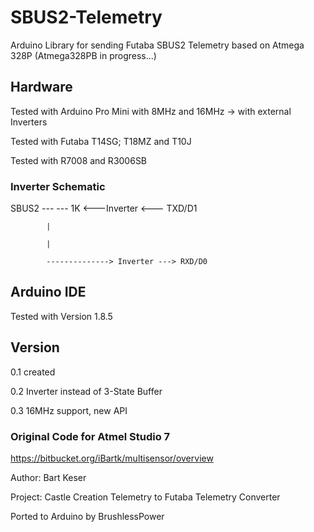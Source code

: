 # SBUS2-Telemetry
Arduino Library for sending Futaba SBUS2 Telemetry based on Atmega 328P (Atmega328PB in progress...)

## Hardware

Tested with Arduino Pro Mini with 8MHz and 16MHz -> with external Inverters

Tested with Futaba T14SG; T18MZ and T10J

Tested with R7008 and R3006SB


### Inverter Schematic

SBUS2       ---  --- 1K <---Inverter <--- TXD/D1
      
            |

            |

            --------------> Inverter ---> RXD/D0


## Arduino IDE

Tested with Version 1.8.5


## Version

0.1     created

0.2     Inverter instead of 3-State Buffer

0.3     16MHz support, new API


### Original Code for Atmel Studio 7
https://bitbucket.org/iBartk/multisensor/overview

Author: Bart Keser

Project: Castle Creation Telemetry to Futaba Telemetry Converter

Ported to Arduino by BrushlessPower

